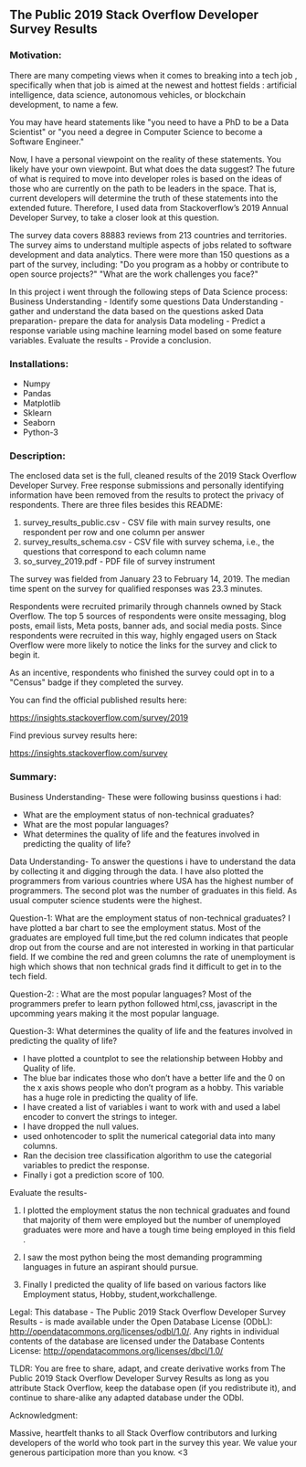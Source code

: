 ## The Public 2019 Stack Overflow Developer Survey Results

### Motivation:
There are many competing views when it comes to breaking into a tech job , specifically when that job is aimed at the newest and hottest fields : artificial intelligence, data science, autonomous vehicles, or blockchain development, to name a few.

You may have heard statements like "you need to have a PhD to be a Data Scientist" or "you need a degree in Computer Science to become a Software Engineer."

Now, I have a personal viewpoint on the reality of these statements. You likely have your own viewpoint. But what does the data suggest? The future of what is required to move into developer roles is based on the ideas of those who are currently on the path to be leaders in the space. That is, current developers will determine the truth of these statements into the extended future.
Therefore, I used data from Stackoverflow’s 2019 Annual Developer Survey, to take a closer look at this question.

The survey data covers 88883 reviews from 213 countries and territories. The survey aims to understand multiple aspects of jobs related to software development and data analytics. There were more than 150 questions as a part of the survey, including:
"Do you program as a hobby or contribute to open source projects?"
"What are the work challenges you face?"

In this project i went through the following steps of Data Science process:
Business Understanding - Identify some questions 
Data Understanding - gather and understand the data based on the questions asked 
Data preparation- prepare the data for analysis 
Data modeling - Predict a response variable using machine learning model based on some feature variables.
Evaluate the results - Provide a conclusion.

### Installations:
* Numpy
* Pandas
* Matplotlib
* Sklearn
* Seaborn
* Python-3

### Description:

The enclosed data set is the full, cleaned results of the 2019 Stack Overflow Developer Survey. Free response submissions and personally identifying information have been removed from the results to protect the privacy of respondents. There are three files besides this README:

1. survey_results_public.csv - CSV file with main survey results, one respondent per row and one column per answer
2. survey_results_schema.csv - CSV file with survey schema, i.e., the questions that correspond to each column name
3. so_survey_2019.pdf - PDF file of survey instrument

The survey was fielded from January 23 to February 14, 2019. The median time spent on the survey for qualified responses was 23.3 minutes.

Respondents were recruited primarily through channels owned by Stack Overflow. The top 5 sources of respondents were onsite messaging, blog posts, email lists, Meta posts, banner ads, and social media posts. Since respondents were recruited in this way, highly engaged users on Stack Overflow were more likely to notice the links for the survey and click to begin it.

As an incentive, respondents who finished the survey could opt in to a "Census" badge if they completed the survey.

You can find the official published results here:

https://insights.stackoverflow.com/survey/2019

Find previous survey results here:

https://insights.stackoverflow.com/survey

### Summary:
Business Understanding- These were following businss questions i had:
* What are the employment status of non-technical graduates?
* What are the most popular languages?
* What determines the quality of life and the features involved in predicting the quality of life?

Data Understanding- 
To answer the questions i have to understand the data by collecting it and digging through the data.
I have also plotted the programmers from various countries where USA has the highest number of programmers.
The second plot was the number of graduates in this field. As usual computer science students were the highest.  

Question-1:  What are the employment status of non-technical graduates?
I have plotted a bar chart to see the employment status. Most of the graduates are employed full time,but the red column indicates that people drop out from the course and are not interested in working in that particular field. If we combine the red and green columns the rate of unemployment is high which shows that non technical grads find it difficult to get in to the tech field.

Question-2: : What are the most popular languages?
Most of the programmers prefer to learn python followed html,css, javascript in the upcomming years making it the most popular language.

Question-3: What determines the quality of life and the features involved in predicting the quality of life?
* I have plotted a countplot to see the relationship between Hobby and Quality of life.
* The blue bar indicates those who don’t have a better life and the 0 on the x axis shows people who don’t program as a hobby.
This variable has a huge role in predicting the quality of life.
* I have created a list of variables i want to work with and used a label encoder to convert the strings to integer.
* I have dropped the null values.
* used onhotencoder to split the numerical categorial data into many columns.
* Ran the decision tree classification algorithm to use the categorial variables to predict the response.
* Finally i got a prediction score of 100.

Evaluate the results-
1. I plotted the employment status the non technical graduates and found that majority of them were employed but the number of unemployed graduates were more and have a tough time being employed in this field .

2. I saw the most python being the most demanding programming languages in future an aspirant should pursue.

3. Finally I predicted the quality of life based on various factors like Employment status, Hobby, student,workchallenge.

Legal:
This database - The Public 2019 Stack Overflow Developer Survey Results - is made available under the Open Database License (ODbL): http://opendatacommons.org/licenses/odbl/1.0/. Any rights in individual contents of the database are licensed under the Database Contents License: http://opendatacommons.org/licenses/dbcl/1.0/

TLDR: You are free to share, adapt, and create derivative works from The Public 2019 Stack Overflow Developer Survey Results as long as you attribute Stack Overflow, keep the database open (if you redistribute it), and continue to share-alike any adapted database under the ODbl.

Acknowledgment:

Massive, heartfelt thanks to all Stack Overflow contributors and lurking developers of the world who took part in the survey this year. We value your generous participation more than you know. <3
